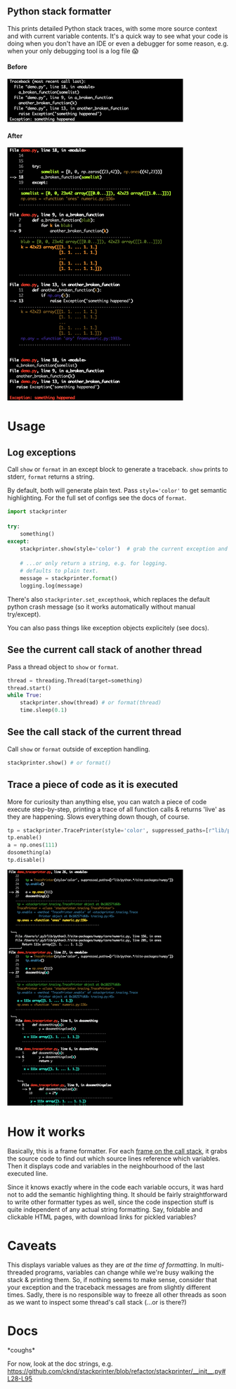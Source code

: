 ## Python stack formatter

This prints detailed Python stack traces, with some more source context and with current variable contents. It's a quick way to see what your code is doing when you don't have an IDE or even a debugger for some reason, e.g. when your only debugging tool is a log file 😱

#### Before
<img src="tb_before.png" width="400">

#### After
<img src="tb_after.png" width="400">

# Usage

## Log exceptions
Call `show` or `format` in an except block to generate a traceback. `show` prints to stderr, `format` returns a string.

By default, both will generate plain text. Pass `style='color'` to get semantic highlighting. For the full set of configs see the docs of `format`.

```python
import stackprinter

try:
    something()
except:
    stackprinter.show(style='color')  # grab the current exception and print it to stderr

    # ...or only return a string, e.g. for logging.
    # defaults to plain text.
    message = stackprinter.format()
    logging.log(message)
```
There's also `stackprinter.set_excepthook`, which replaces the default python crash message (so it works automatically without manual try/except).

You can also pass things like exception objects explicitely (see docs).

## See the current call stack of another thread
Pass a thread object to `show` or `format`.

```python
thread = threading.Thread(target=something)
thread.start()
while True:
    stackprinter.show(thread) # or format(thread)
    time.sleep(0.1)
```

## See the call stack of the current thread
Call `show` or `format` outside of exception handling.

```python
stackprinter.show() # or format()
```

## Trace a piece of code as it is executed

More for curiosity than anything else, you can watch a piece of code execute step-by-step, printing a trace of all function calls & returns 'live' as they are happening. Slows everything down though, of course.
```python
tp = stackprinter.TracePrinter(style='color', suppressed_paths=[r"lib/python.*/site-packages/numpy"])
tp.enable()
a = np.ones(111)
dosomething(a)
tp.disable()
```

<img src="trace.png" width="400">

# How it works

Basically, this is a frame formatter. For each [frame on the call stack](https://en.wikipedia.org/wiki/Call_stack), it grabs the source code to find out which source lines reference which variables. Then it displays code and variables in the neighbourhood of the last executed line.

Since it knows exactly where in the code each variable occurs, it was hard not to add the semantic highlighting thing. It should be fairly straightforward to write other formatter types as well, since the code inspection stuff is quite independent of any actual string formatting. Say, foldable and clickable HTML pages, with download links for pickled variables?

# Caveats

This displays variable values as they are _at the time of formatting_. In
multi-threaded programs, variables can change while we're busy walking
the stack & printing them. So, if nothing seems to make sense, consider that
your exception and the traceback messages are from slightly different times.
Sadly, there is no responsible way to freeze all other threads as soon
as we want to inspect some thread's call stack (...or is there?)

# Docs

\*coughs\*

For now, look at the doc strings, e.g. https://github.com/cknd/stackprinter/blob/refactor/stackprinter/__init__.py#L28-L95
